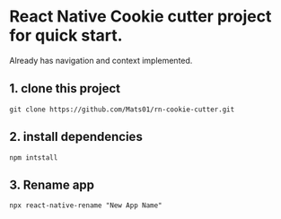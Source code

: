 # React Native Cookie cutter project for quick start.

Already has navigation and context implemented.

## 1. clone this project
`git clone https://github.com/Mats01/rn-cookie-cutter.git`

## 2. install dependencies
`npm intstall`

## 3. Rename app
`npx react-native-rename "New App Name"`
